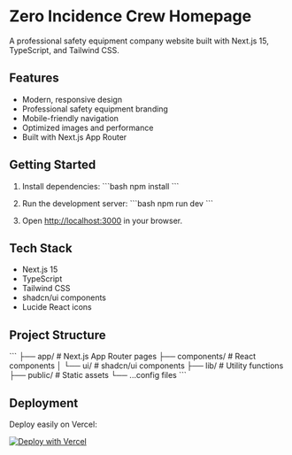 # Zero Incidence Crew Homepage

A professional safety equipment company website built with Next.js 15, TypeScript, and Tailwind CSS.

## Features

- Modern, responsive design
- Professional safety equipment branding
- Mobile-friendly navigation
- Optimized images and performance
- Built with Next.js App Router

## Getting Started

1. Install dependencies:
\`\`\`bash
npm install
\`\`\`

2. Run the development server:
\`\`\`bash
npm run dev
\`\`\`

3. Open [http://localhost:3000](http://localhost:3000) in your browser.

## Tech Stack

- Next.js 15
- TypeScript
- Tailwind CSS
- shadcn/ui components
- Lucide React icons

## Project Structure

\`\`\`
├── app/                 # Next.js App Router pages
├── components/          # React components
│   └── ui/             # shadcn/ui components
├── lib/                # Utility functions
├── public/             # Static assets
└── ...config files
\`\`\`

## Deployment

Deploy easily on Vercel:

[![Deploy with Vercel](https://vercel.com/button)](https://vercel.com/new)
